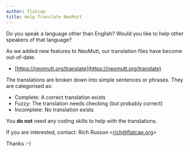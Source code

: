 ```yaml
---
author: flatcap
title: Help Translate NeoMutt
---
```


Do you speak a language other than English? Would you like to help other
speakers of that language?

As we added new features to NeoMutt, our translation files have become
out-of-date.

- [https://neomutt.org/translate](https://neomutt.org/translate)

The translations are broken down into simple sentences or phrases. They are
categorised as:

- Complete: A correct translation exists
- Fuzzy: The translation needs checking (but probably correct)
- Incomplete: No translation exists

You **do not** need any coding skills to help with the translations.

If you are interested, contact:
Rich Russon \<[rich@flatcap.org](mailto:rich@flatcap.org)\>

Thanks :-)

